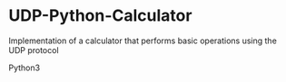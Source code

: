 # UDP-Python-Calculator

Implementation of a calculator that performs basic operations using the UDP protocol

Python3
